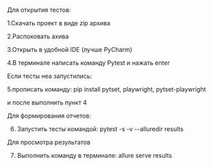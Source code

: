 Для открытия тестов:

1.Скачать проект в виде zip архива

2.Распоковать ахива

3.Открыть в удобной IDE (лучше PyCharm)

4.В терминале написать команду Pytest и нажать enter



Если тесты неа запустились:

5.прописать команду: pip install pytset, playwright, pytset-playwright

и после выполнить пункт 4

Для формирования отчетов:

6. Запустить тесты командой: pytest -s -v --alluredir results    

Для просмотра результатов 

7. Выполнить команду в терминале: allure serve results     
